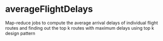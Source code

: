 # averageFlightDelays
Map-reduce jobs to compute the average arrival delays of individual flight routes and finding out the top k routes with maximum delays using top k design pattern

